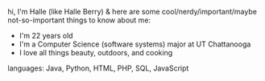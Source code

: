 hi, I'm Halle (like Halle Berry) & here are some cool/nerdy/important/maybe not-so-important things to know about me:

- I'm 22 years old
- I'm a Computer Science (software systems) major at UT Chattanooga
- I love all things beauty, outdoors, and cooking

languages: Java, Python, HTML, PHP, SQL, JavaScript
